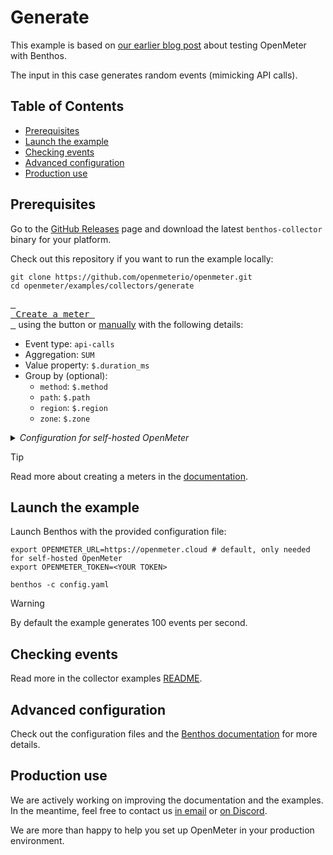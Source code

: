 # Generate

This example is based on [our earlier blog post](https://openmeter.io/blog/testing-stream-processing) about testing OpenMeter with Benthos.

The input in this case generates random events (mimicking API calls).

## Table of Contents <!-- omit from toc -->

- [Prerequisites](#prerequisites)
- [Launch the example](#launch-the-example)
- [Checking events](#checking-events)
- [Advanced configuration](#advanced-configuration)
- [Production use](#production-use)

## Prerequisites

Go to the [GitHub Releases](https://github.com/openmeterio/openmeter/releases/latest) page and download the latest `benthos-collector` binary for your platform.

Check out this repository if you want to run the example locally:

```shell
git clone https://github.com/openmeterio/openmeter.git
cd openmeter/examples/collectors/generate
```

[<kbd> <br> Create a meter <br> </kbd>](https://openmeter.cloud/meters/create?meter=%7B%22slug%22%3A%22api_calls%22%2C%22eventType%22%3A%22api-calls%22%2C%22valueProperty%22%3A%22%24.duration_ms%22%2C%22aggregation%22%3A%22SUM%22%2C%22windowSize%22%3A%22MINUTE%22%2C%22groupBy%22%3A%5B%7B%22name%22%3A%22method%22%7D%2C%7B%22name%22%3A%22path%22%7D%2C%7B%22name%22%3A%22region%22%7D%2C%7B%22name%22%3A%22zone%22%7D%5D%7D&utm_source=github&utm_medium=link&utm_content=collectors)
using the button or [manually](https://openmeter.cloud/meters/create) with the following details:

- Event type: `api-calls`
- Aggregation: `SUM`
- Value property: `$.duration_ms`
- Group by (optional):
  - `method`: `$.method`
  - `path`: `$.path`
  - `region`: `$.region`
  - `zone`: `$.zone`

<details><summary><i>Configuration for self-hosted OpenMeter</i></summary><br>

```yaml
# ...

meters:
  - slug: api_calls
    eventType: api-calls
    aggregation: SUM
    valueProperty: $.duration_ms
    groupBy:
      method: $.method
      path: $.path
      region: $.region
      zone: $.zone
```
</details>

> [!TIP]
> Read more about creating a meters in the [documentation](https://openmeter.io/docs/getting-started/meters).

## Launch the example

Launch Benthos with the provided configuration file:

```shell
export OPENMETER_URL=https://openmeter.cloud # default, only needed for self-hosted OpenMeter
export OPENMETER_TOKEN=<YOUR TOKEN>

benthos -c config.yaml
```

> [!WARNING]
> By default the example generates 100 events per second.

## Checking events

Read more in the collector examples [README](../README.md#Checking-events-in-OpenMeter).

## Advanced configuration

Check out the configuration files and the [Benthos documentation](https://www.benthos.dev/docs/about) for more details.

## Production use

We are actively working on improving the documentation and the examples.
In the meantime, feel free to contact us [in email](https://us10.list-manage.com/contact-form?u=c7d6a96403a0e5e19032ee885&form_id=fe04a7fc4851f8547cfee56763850e95) or [on Discord](https://discord.gg/nYH3ZQ3Xzq).

We are more than happy to help you set up OpenMeter in your production environment.
